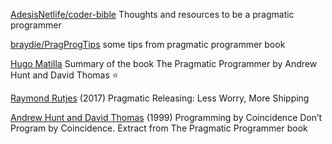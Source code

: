 
[AdesisNetlife/coder-bible](https://github.com/AdesisNetlife/coder-bible)
Thoughts and resources to be a pragmatic programmer

[braydie/PragProgTips](https://github.com/braydie/PragProgTips/blob/master/index.html)
some tips from pragmatic programmer book

[Hugo Matilla](https://github.com/HugoMatilla/The-Pragmatic-Programmer)
Summary of the book The Pragmatic Programmer by Andrew Hunt and David Thomas
:star:

[Raymond Rutjes](https://blog.algolia.com/pragmatic-releasing/)
(2017) Pragmatic Releasing: Less Worry, More Shipping

[Andrew Hunt and David Thomas](https://pragprog.com/the-pragmatic-programmer/extracts/coincidence)
(1999) Programming by Coincidence
Don’t Program by Coincidence. Extract from The Pragmatic Programmer book
